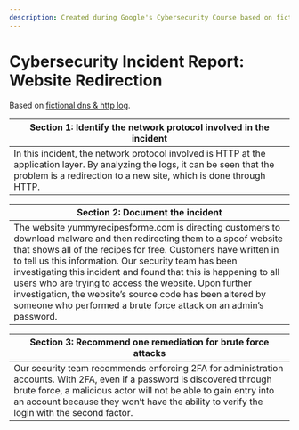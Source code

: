 ```yaml
---
description: Created during Google's Cybersecurity Course based on fictional information
---
```


# Cybersecurity Incident Report: Website Redirection

Based on [fictional dns & http log](https://docs.google.com/document/d/1HXXgABNANaS0TFe\_HiI7QtTamv3AgMGhyqka1SVv3Eg/edit?usp=sharing\&resourcekey=0-z2vZuYGIo37C3lOdccPfag).

| Section 1: Identify the network protocol involved in the incident                                                                                                                                     |
| ----------------------------------------------------------------------------------------------------------------------------------------------------------------------------------------------------- |
| In this incident, the network protocol involved is HTTP at the application layer. By analyzing the logs, it can be seen that the problem is a redirection to a new site, which is done through HTTP.  |

| Section 2: Document the incident                                                                                                                                                                                                                                                                                                                                                                                                                                                                                  |
| ----------------------------------------------------------------------------------------------------------------------------------------------------------------------------------------------------------------------------------------------------------------------------------------------------------------------------------------------------------------------------------------------------------------------------------------------------------------------------------------------------------------- |
| The website yummyrecipesforme.com is directing customers to download malware and then redirecting them to a spoof website that shows all of the recipes for free. Customers have written in to tell us this information. Our security team has been investigating this incident and found that this is happening to all users who are trying to access the website. Upon further investigation, the website’s source code has been altered by someone who performed a brute force attack on an admin’s password.  |

| Section 3: Recommend one remediation for brute force attacks                                                                                                                                                                                                                              |
| ----------------------------------------------------------------------------------------------------------------------------------------------------------------------------------------------------------------------------------------------------------------------------------------- |
| Our security team recommends enforcing 2FA for administration accounts. With 2FA, even if a password is discovered through brute force, a malicious actor will not be able to gain entry into an account because they won’t have the ability to verify the login with the second factor.  |

